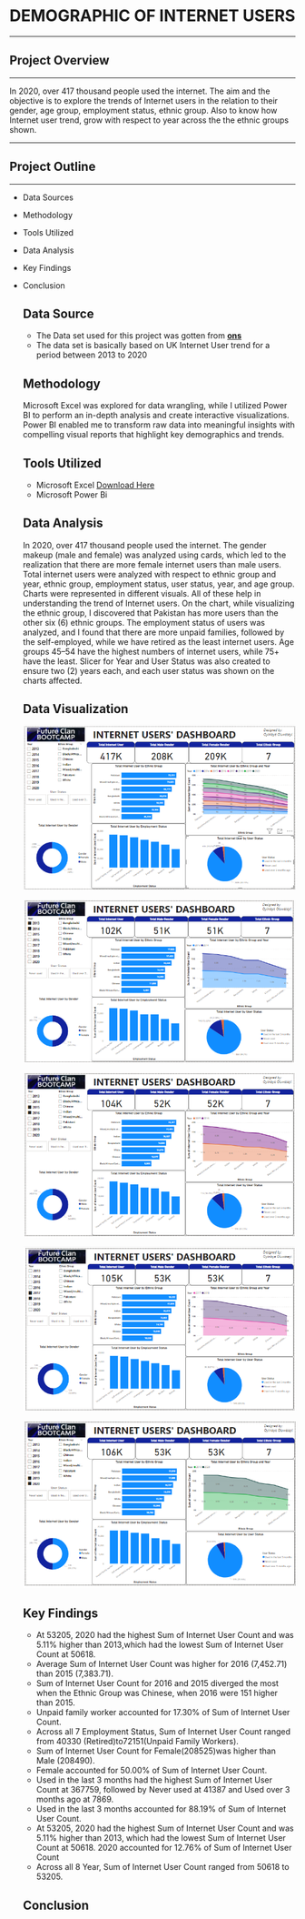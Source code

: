 # DEMOGRAPHIC OF INTERNET USERS
---
## Project Overview
---

In 2020, over 417 thousand people used the internet. The aim and the objective is to explore the trends of Internet users in the relation to their gender, age group, employment status, ethnic group. Also to know how Internet user trend, grow with respect to year across the the ethnic groups shown. 

---- 
## Project Outline
---
- Data Sources
- Methodology
- Tools Utilized
- Data Analysis
- Key Findings
- Conclusion
  ## Data Source
  - The Data set used for this project was gotten from  **[ons](www.ons.gov.uk)**
  - The data set is basically based on UK Internet User trend for a period between 2013 to 2020
  ## Methodology
  Microsoft Excel was explored for data wrangling, while I utilized Power BI to perform an in-depth analysis and create interactive visualizations. Power BI enabled me to transform raw data into meaningful insights with compelling visual reports that highlight key demographics and trends.
  ## Tools Utilized
  - Microsoft Excel [Download Here](https://docs.google.com/spreadsheets/d/1byCLMVJTUoOMOa1vhGmHsaK1fpBlmIQj/edit?gid=82684843#gid=82684843)
  - Microsoft Power Bi
  ## Data Analysis
  In 2020, over 417 thousand people used the internet. The gender makeup (male and female) was analyzed using cards, which led to the realization that there are more female internet users than male users. Total internet users were analyzed with respect to ethnic group and year, ethnic group, employment status, user status, year, and age group. Charts were represented in different visuals. All of these help in understanding the trend of Internet users. On the chart, while visualizing the ethnic group, I discovered that Pakistan has more users than the other six (6) ethnic groups. The employment status of users was analyzed, and I found that there are more unpaid families, followed by the self-employed, while we have retired as the least internet users. Age groups 45–54 have the highest numbers of internet users, while 75+ have the least. Slicer for Year and User Status was also created to ensure two (2) years each, and each user status was shown on the charts affected. 
  ## Data Visualization
  ![Dashboard.PNG](https://github.com/oyinloyejoshuaoluwaseyi/Demographic-of-Internet-Users/blob/main/Dashboard.PNG)
  
  ![2013 and 2014.PNG](https://github.com/oyinloyejoshuaoluwaseyi/Demographic-of-Internet-Users/blob/main/2013%20and%202014.PNG)

  ![2015 and 2016.PNG](https://github.com/oyinloyejoshuaoluwaseyi/Demographic-of-Internet-Users/blob/main/2015%20and%202016.PNG)

  ![2017 and 2018.PNG](https://github.com/oyinloyejoshuaoluwaseyi/Demographic-of-Internet-Users/blob/main/2017%20and%202018.PNG)
  
  ![2019 and 2020.PNG](https://github.com/oyinloyejoshuaoluwaseyi/Demographic-of-Internet-Users/blob/main/2019%20and%202020.PNG)
  
  ## Key Findings
  - At 53205, 2020 had the highest Sum of Internet User Count and was 5.11% higher than 2013,which had the lowest Sum of Internet User Count at 50618.
  - Average Sum of Internet User Count was higher for 2016 (7,452.71) than 2015 (7,383.71).
  - Sum of Internet User Count for 2016 and 2015 diverged the most when the Ethnic Group was Chinese, when 2016 were 151 higher than 2015.
  - Unpaid family worker accounted for 17.30% of Sum of Internet User Count.
  - Across all 7 Employment Status, Sum of Internet User Count ranged from 40330 (Retired)to72151(Unpaid Family Workers).
  - Sum of Internet User Count for Female(208525)was higher than Male (208490).
  - Female accounted for 50.00% of Sum of Internet User Count.
  - Used in the last 3 months had the highest Sum of Internet User Count at 367759, followed by Never used at 41387 and Used over 3 months ago at 7869.
  - Used in the last 3 months accounted for 88.19% of Sum of Internet User Count.
  - At 53205, 2020 had the highest Sum of Internet User Count and was 5.11% higher than 2013, which had the lowest Sum of Internet User Count at 50618. 2020 accounted for 12.76% of Sum of Internet User Count
  - Across all 8 Year, Sum of Internet User Count ranged from 50618 to 53205.
  ## Conclusion
